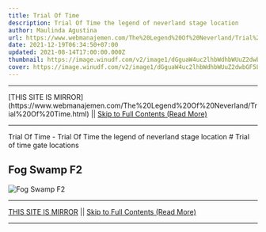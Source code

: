 ```yaml
---
title: Trial Of Time
description: Trial Of Time the legend of neverland stage location
author: Maulinda Agustina
url: https://www.webmanajemen.com/The%20Legend%20Of%20Neverland/Trial%20Of%20Time.html
date: 2021-12-19T06:34:50+07:00
updated: 2021-08-14T17:00:00.000Z
thumbnail: https://image.winudf.com/v2/image1/dGguaW4uc2lhbWdhbWUuZ2dwbGF5LnNqenRzZWFfc2NyZWVuXzBfMTYwOTI0NzAyN18wNTQ/screen-0.jpg?fakeurl=1&type=.jpg
cover: https://image.winudf.com/v2/image1/dGguaW4uc2lhbWdhbWUuZ2dwbGF5LnNqenRzZWFfc2NyZWVuXzBfMTYwOTI0NzAyN18wNTQ/screen-0.jpg?fakeurl=1&type=.jpg
---
```


<hr/> [THIS SITE IS MIRROR](https://www.webmanajemen.com/The%20Legend%20Of%20Neverland/Trial%20Of%20Time.html) || <a href="https://www.webmanajemen.com/The%20Legend%20Of%20Neverland/Trial%20Of%20Time.html" rel="follow" class="button" id="read-more">Skip to Full Contents (Read More)</a> <hr/> Trial Of Time - Trial Of Time the legend of neverland stage location # Trial of time gate locations

## Fog Swamp F2

![Fog Swamp F2](./Trial%20Of%20Time/Trial%20Of%20Time%20Fog%20Swamp%20F2%20-%203.png) <hr/> [THIS SITE IS MIRROR](https://www.webmanajemen.com/The%20Legend%20Of%20Neverland/Trial%20Of%20Time.html) || <a href="https://www.webmanajemen.com/The%20Legend%20Of%20Neverland/Trial%20Of%20Time.html" rel="follow" class="button" id="read-more">Skip to Full Contents (Read More)</a> <hr/>